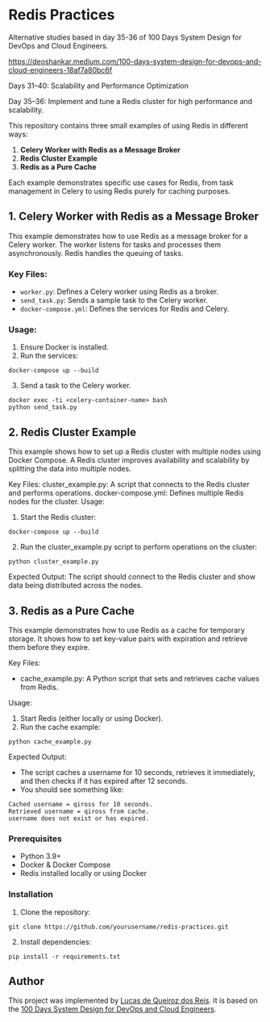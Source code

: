 # Redis Practices

Alternative studies based in day 35-36 of 100 Days System Design for DevOps and Cloud Engineers.

https://deoshankar.medium.com/100-days-system-design-for-devops-and-cloud-engineers-18af7a80bc6f

Days 31–40: Scalability and Performance Optimization

Day 35–36: Implement and tune a Redis cluster for high performance and scalability.

This repository contains three small examples of using Redis in different ways:

1. **Celery Worker with Redis as a Message Broker**
2. **Redis Cluster Example**
3. **Redis as a Pure Cache**

Each example demonstrates specific use cases for Redis, from task management in Celery to using Redis purely for caching purposes.

## 1. Celery Worker with Redis as a Message Broker

This example demonstrates how to use Redis as a message broker for a Celery worker. The worker listens for tasks and processes them asynchronously. Redis handles the queuing of tasks.

### Key Files:
- `worker.py`: Defines a Celery worker using Redis as a broker.
- `send_task.py`: Sends a sample task to the Celery worker.
- `docker-compose.yml`: Defines the services for Redis and Celery.

### Usage:
1. Ensure Docker is installed.
2. Run the services:
```
docker-compose up --build
```
3. Send a task to the Celery worker.
```
docker exec -ti <celery-container-name> bash
python send_task.py
```

## 2. Redis Cluster Example
This example shows how to set up a Redis cluster with multiple nodes using Docker Compose. A Redis cluster improves availability and scalability by splitting the data into multiple nodes.

Key Files:
cluster_example.py: A script that connects to the Redis cluster and performs operations.
docker-compose.yml: Defines multiple Redis nodes for the cluster.
Usage:
1. Start the Redis cluster:
```
docker-compose up --build
```
2. Run the cluster_example.py script to perform operations on the cluster:
```
python cluster_example.py
```
Expected Output:
The script should connect to the Redis cluster and show data being distributed across the nodes.

## 3. Redis as a Pure Cache

This example demonstrates how to use Redis as a cache for temporary storage. It shows how to set key-value pairs with expiration and retrieve them before they expire.

Key Files:
* cache_example.py: A Python script that sets and retrieves cache values from Redis.

Usage:
1. Start Redis (either locally or using Docker).
2. Run the cache example:
```
python cache_example.py
```
Expected Output:
* The script caches a username for 10 seconds, retrieves it immediately, and then checks if it has expired after 12 seconds.
* You should see something like:
```
Cached username = qiross for 10 seconds.
Retrieved username = qiross from cache.
username does not exist or has expired.
```
### Prerequisites
* Python 3.9+
* Docker & Docker Compose
* Redis installed locally or using Docker
### Installation
1. Clone the repository:
```
git clone https://github.com/yourusername/redis-practices.git
```
2. Install dependencies:
```
pip install -r requirements.txt
```

## Author
This project was implemented by [Lucas de Queiroz dos Reis][2]. It is based on the [100 Days System Design for DevOps and Cloud Engineers][1].

[1]: https://deoshankar.medium.com/100-days-system-design-for-devops-and-cloud-engineers-18af7a80bc6f "Medium - Deo Shankar 100 Days"
[2]: https://www.linkedin.com/in/lucas-de-queiroz/ "LinkedIn - Lucas de Queiroz"
